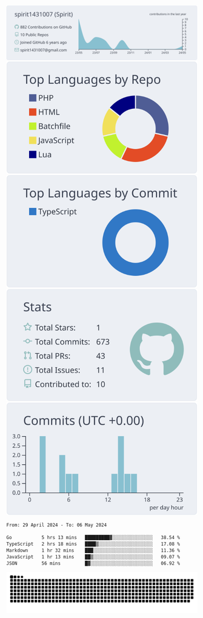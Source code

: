 [![](https://raw.githubusercontent.com/spirit1431007/spirit1431007/master/profile-summary-card-output/nord_bright/0-profile-details.svg)](https://git.io/spiritx)
[![](https://raw.githubusercontent.com/spirit1431007/spirit1431007/master/profile-summary-card-output/nord_bright/1-repos-per-language.svg)](https://git.io/spiritx) [![](https://raw.githubusercontent.com/spirit1431007/spirit1431007/master/profile-summary-card-output/nord_bright/2-most-commit-language.svg)](https://git.io/spiritx)
[![](https://raw.githubusercontent.com/spirit1431007/spirit1431007/master/profile-summary-card-output/nord_bright/3-stats.svg)](https://git.io/spiritx) [![](https://raw.githubusercontent.com/spirit1431007/spirit1431007/master/profile-summary-card-output/nord_bright/4-productive-time.svg)](https://git.io/spiritx)

<!--START_SECTION:waka-->

```txt
From: 29 April 2024 - To: 06 May 2024

Go           5 hrs 13 mins   █████████▓░░░░░░░░░░░░░░░   38.54 %
TypeScript   2 hrs 18 mins   ████▒░░░░░░░░░░░░░░░░░░░░   17.08 %
Markdown     1 hr 32 mins    ███░░░░░░░░░░░░░░░░░░░░░░   11.36 %
JavaScript   1 hr 13 mins    ██▒░░░░░░░░░░░░░░░░░░░░░░   09.07 %
JSON         56 mins         █▓░░░░░░░░░░░░░░░░░░░░░░░   06.92 %
```

<!--END_SECTION:waka-->

![contribution](https://github.com/spirit1431007/spirit1431007/blob/output/github-contribution-grid-snake.svg)

